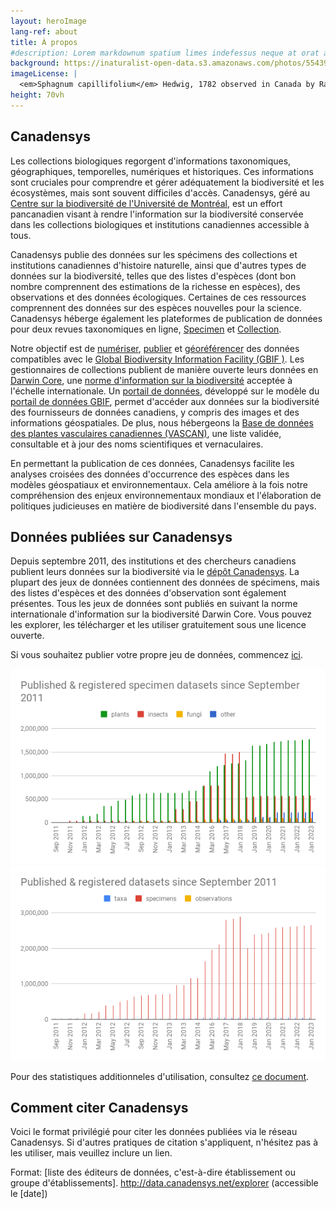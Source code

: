 ```yaml
---
layout: heroImage
lang-ref: about
title: À propos
#description: Lorem markdownum spatium limes indefessus neque at orat aestuat
background: https://inaturalist-open-data.s3.amazonaws.com/photos/55439691/original.jpeg
imageLicense: |
  <em>Sphagnum capillifolium</em> Hedwig, 1782 observed in Canada by Randal via [iNaturalist](https://www.gbif.org/occurrence/2633987488)
height: 70vh
---
```


## Canadensys

Les collections biologiques regorgent d'informations taxonomiques, géographiques, temporelles, numériques et historiques. Ces informations sont cruciales pour comprendre et gérer adéquatement la biodiversité et les écosystèmes, mais sont souvent difficiles d'accès. Canadensys, géré au [Centre sur la biodiversité de l'Université de Montréal](https://irbv.umontreal.ca/institute/infrastructure/biodiversity-centre/?lang=fr), est un effort pancanadien visant à rendre l'information sur la biodiversité conservée dans les collections biologiques et institutions canadiennes accessible à tous.

Canadensys publie des données sur les spécimens des collections et institutions canadiennes d'histoire naturelle, ainsi que d'autres types de données sur la biodiversité, telles que des listes d'espèces (dont bon nombre comprennent des estimations de la richesse en espèces), des observations et des données écologiques. Certaines de ces ressources comprennent des données sur des espèces nouvelles pour la science. Canadensys héberge également les plateformes de publication de données pour deux revues taxonomiques en ligne, [Specimen](https://specimenpub.org/) et [Collection](https://specimenpub.org/).

Notre objectif est de [numériser](/fr/resources/documents/#Numérisation), [publier](/fr/publier/introduction) et [géoréférencer](/fr/resources/documents/#Géoréférencement) des données compatibles avec le [Global Biodiversity Information Facility (GBIF )](https://www.gbif.org/). Les gestionnaires de collections publient de manière ouverte leurs données en [Darwin Core](/fr/resources/documents/#Darwin-core), une [norme d'information sur la biodiversité](https://www.tdwg.org/) acceptée à l'échelle internationale. Un [portail de données](/fr/occurrence/search), développé sur le modèle du [portail de données GBIF](https://www.gbif.org/occurrence/search), permet d'accéder aux données sur la biodiversité des fournisseurs de données canadiens, y compris des images et des informations géospatiales. De plus, nous hébergeons la [Base de données des plantes vasculaires canadiennes (VASCAN)](/fr/vascan/name-search), une liste validée, consultable et à jour des noms scientifiques et vernaculaires.

En permettant la publication de ces données, Canadensys facilite les analyses croisées des données d'occurrence des espèces dans les modèles géospatiaux et environnementaux. Cela améliore à la fois notre compréhension des enjeux environnementaux mondiaux et l'élaboration de politiques judicieuses en matière de biodiversité dans l'ensemble du pays.

## Données publiées sur Canadensys
	
Depuis septembre 2011, des institutions et des chercheurs canadiens publient leurs données sur la biodiversité via le [dépôt Canadensys](https://data.canadensys.net/ipt/?request_locale=fr). La plupart des jeux de données contiennent des données de spécimens, mais des listes d'espèces et des données d'observation sont également présentes. Tous les jeux de données sont publiés en suivant la norme internationale d'information sur la biodiversité Darwin Core. Vous pouvez les explorer, les télécharger et les utiliser gratuitement sous une licence ouverte.

Si vous souhaitez publier votre propre jeu de données, commencez [ici](/fr/publish/7-step-guide/).

![](/assets/images/specimen_stats.png)
![](/assets/images/dataset_stats.png)

Pour des statistiques additionneles d'utilisation, consultez [ce document](https://docs.google.com/spreadsheets/d/12AjfIiwXogeDwkZuwUhWOTOmebV-2xiWNUATJkUHSjw/edit#gid=2).

## Comment citer Canadensys

Voici le format privilégié pour citer les données publiées via le réseau Canadensys. Si d'autres pratiques de citation s'appliquent, n'hésitez pas à les utiliser, mais veuillez inclure un lien.

Format: \[liste des éditeurs de données, c'est-à-dire établissement ou groupe d'établissements\]. http://data.canadensys.net/explorer (accessible le \[date\])
